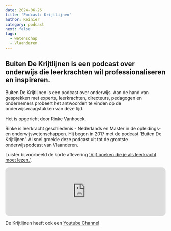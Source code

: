 ```yaml
---
date: 2024-06-26
title: 'Podcast: Krijtlijnen'
author: Reinier
category: podcast
next: false
tags:
  - wetenschap
  - Vlaanderen
---
```

Buiten De Krijtlijnen is een podcast over onderwijs die leerkrachten wil professionaliseren en inspireren.
---

Buiten De Krijtlijnen is een podcast over onderwijs. Aan de hand van gesprekken met experts, leerkrachten, directeurs, pedagogen en ondernemers probeert het antwoorden te vinden op de onderwijsvraagstukken van deze tijd.

Het is opgericht door Rinke Vanhoeck.

Rinke is leerkracht geschiedenis - Nederlands en Master in de opleidings- en onderwijswetenschappen. Hij begon in 2017 met de podcast 'Buiten De Krijtlijnen'. Al snel groeide deze podcast uit tot de grootste onderwijspodcast van Vlaanderen.

Luister bijvoorbeeld de korte aflevering ['Vijf boeken die je als leerkracht moet lezen.'](https://dekrijtlijnen.transistor.fm/episodes/vijf-boeken-die-je-als-leerkracht-moet-lezen).

<iframe style="border-radius:12px" src="https://open.spotify.com/embed/episode/2UnzPyvINnxWyHtyx2DGiu?utm_source=generator" width="100%" height="152" frameBorder="0" allowfullscreen="" allow="autoplay; clipboard-write; encrypted-media; fullscreen; picture-in-picture" loading="lazy"></iframe>

De Krijtlijnen heeft ook een [Youtube Channel](https://www.youtube.com/channel/UCtfoXuJnMJoOGrqgzG0fepQ)